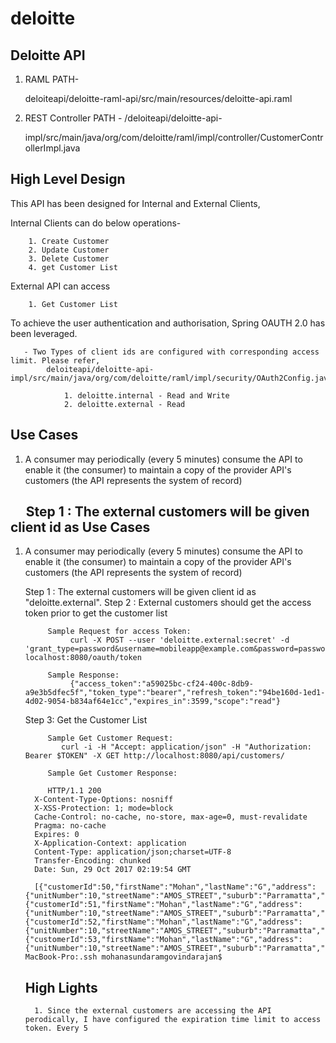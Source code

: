 # deloitte


Deloitte API
------------

1.  RAML PATH- 

      deloiteapi/deloitte-raml-api/src/main/resources/deloitte-api.raml
      
2. REST Controller PATH - /deloiteapi/deloitte-api- 

      impl/src/main/java/org/com/deloitte/raml/impl/controller/CustomerControllerImpl.java
        
High Level Design
-----------------

 This API has been designed for Internal and External Clients,

   Internal Clients can do below operations-
    
        1. Create Customer
        2. Update Customer
        3. Delete Customer
        4. get Customer List
        
   External API can access  
    
        1. Get Customer List
        
  
  To achieve the user authentication and authorisation, Spring OAUTH 2.0 has been leveraged.
  
       - Two Types of client ids are configured with corresponding access limit. Please refer,
            deloiteapi/deloitte-api-impl/src/main/java/org/com/deloitte/raml/impl/security/OAuth2Config.java
       
                1. deloitte.internal - Read and Write
                2. deloitte.external - Read 


   Use Cases
   ---------

   1. A consumer may periodically (every 5 minutes) consume the API to enable it (the consumer) to maintain a copy of the provider API's customers (the API represents the system of record)
           
      Step 1 : The external customers will be given client id as 
   Use Cases
   ---------

   1. A consumer may periodically (every 5 minutes) consume the API to enable it (the consumer) to maintain a copy of the provider API's customers (the API represents the system of record)


      Step 1 : The external customers will be given client id as "deloitte.external".
      Step 2 : External customers should get the access token prior to get the customer list

               Sample Request for access Token:
                    curl -X POST --user 'deloitte.external:secret' -d         'grant_type=password&username=mobileapp@example.com&password=password' localhost:8080/oauth/token

               Sample Response:
                    {"access_token":"a59025bc-cf24-400c-8db9-a9e3b5dfec5f","token_type":"bearer","refresh_token":"94be160d-1ed1-4d02-9054-b834af64e1cc","expires_in":3599,"scope":"read"}
      
      Step 3: Get the Customer List
      
               Sample Get Customer Request:
                  curl -i -H "Accept: application/json" -H "Authorization: Bearer $TOKEN" -X GET http://localhost:8080/api/customers/
                    
               Sample Get Customer Response:
               
               HTTP/1.1 200 
            X-Content-Type-Options: nosniff
            X-XSS-Protection: 1; mode=block
            Cache-Control: no-cache, no-store, max-age=0, must-revalidate
            Pragma: no-cache
            Expires: 0
            X-Application-Context: application
            Content-Type: application/json;charset=UTF-8
            Transfer-Encoding: chunked
            Date: Sun, 29 Oct 2017 02:19:54 GMT

            [{"customerId":50,"firstName":"Mohan","lastName":"G","address":{"unitNumber":10,"streetName":"AMOS_STREET","suburb":"Parramatta","state":"NSW","postalCode":2145}},{"customerId":51,"firstName":"Mohan","lastName":"G","address":{"unitNumber":10,"streetName":"AMOS_STREET","suburb":"Parramatta","state":"NSW","postalCode":2145}},{"customerId":52,"firstName":"Mohan","lastName":"G","address":{"unitNumber":10,"streetName":"AMOS_STREET","suburb":"Parramatta","state":"NSW","postalCode":2145}},{"customerId":53,"firstName":"Mohan","lastName":"G","address":{"unitNumber":10,"streetName":"AMOS_STREET","suburb":"Parramatta","state":"NSW","postalCode":2145}}]Mohanasundarams-MacBook-Pro:.ssh mohanasundaramgovindarajan$ 

      High Lights
      -----------
            1. Since the external customers are accessing the API perodically, I have configured the expiration time limit to access token. Every 5 


